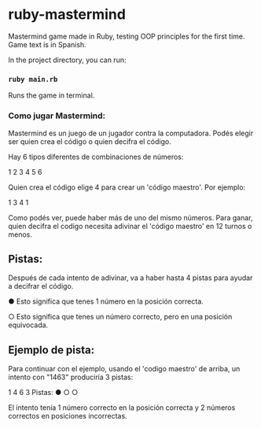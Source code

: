 # ruby-mastermind
Mastermind game made in Ruby, testing OOP principles for the first time. Game text is in Spanish.

In the project directory, you can run:

### `ruby main.rb`

Runs the game in terminal.<br />

### Como jugar Mastermind:

Mastermind es un juego de un jugador contra la computadora.
Podés elegir ser quien crea el código o quien decifra el código.

Hay 6 tipos diferentes de combinaciones de números:

  1     2     3     4     5     6   

Quien crea el código elige 4 para crear un 'código maestro'. Por ejemplo:

  1     3     4     1   

Como podés ver, puede haber más de uno del mismo números.
Para ganar, quien decifra el codigo necesita adivinar el 'código maestro' en 12 turnos o menos.


## Pistas:
Después de cada intento de adivinar, va a haber hasta 4 pistas para ayudar a decifrar el código.

 ● Esto significa que tenes 1 número en la posición correcta.

 ○ Esto significa que tenes un número correcto, pero en una posición equivocada.


## Ejemplo de pista:
Para continuar con el ejemplo, usando el 'codigo maestro' de arriba, un intento con "1463" produciría 3 pistas:

  1     4     6     3     Pistas: ● ○ ○ 


El intento tenía 1 número correcto en la posición correcta y 2 números correctos en posiciones incorrectas.
